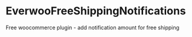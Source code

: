 # EverwooFreeShippingNotifications
Free woocommerce plugin - add notification  amount for free shipping
